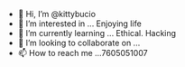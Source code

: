 - 👋 Hi, I’m @kittybucio
- 👀 I’m interested in ... Enjoying life
- 🌱 I’m currently learning ... Ethical. Hacking
- 💞️ I’m looking to collaborate on ...
- 📫 How to reach me ...7605051007
<!---
kittybucio/kittybucio is a ✨ special ✨ repository because its `README.md` (this file) appears on your GitHub profile.
You can click the Preview link to take a look at your changes.
--->
